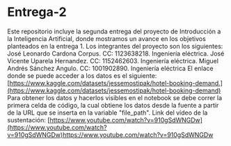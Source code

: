 # Entrega-2
Este repositorio incluye la segunda entrega del proyecto de Introducción a la Inteligencia Artificial, donde mostramos un avance en los objetivos planteados en la entrega 1.
Los integrantes del proyecto son los siguientes:
José Leonardo Cardona Corpus. CC: 1123638218. Ingeniería eléctrica.
José Vicente Uparela Hernandez. CC: 1152462603. Ingeniería eléctrica.
Miguel Andrés Sánchez Angulo. CC: 1001902890. Ingeniería eléctrica
El enlace donde se puede acceder a los datos es el siguiente: [https://www.kaggle.com/datasets/jessemostipak/hotel-booking-demand.](https://www.kaggle.com/datasets/jessemostipak/hotel-booking-demand)
Para obtener los datos y hacerlos visibles en el notebook se debe correr la primera celda de código, la cual obtiene los datos desde la fuente a partir de la URL que se inserta en la variable "file_path".
Link del vídeo de la sustentación: [https://www.youtube.com/watch?v=910gSdWNGDw](https://www.youtube.com/watch?v=910gSdWNGDw)https://www.youtube.com/watch?v=910gSdWNGDw

